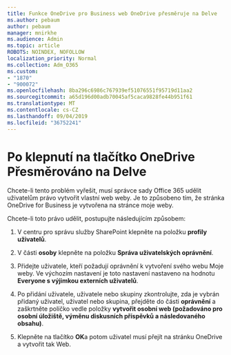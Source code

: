 ```yaml
---
title: Funkce OneDrive pro Business web OneDrive přesměruje na Delve
ms.author: pebaum
author: pebaum
manager: mnirkhe
ms.audience: Admin
ms.topic: article
ROBOTS: NOINDEX, NOFOLLOW
localization_priority: Normal
ms.collection: Adm_O365
ms.custom:
- "1870"
- "900072"
ms.openlocfilehash: 8ba296c6986c767939ef51076551f95719d11aa2
ms.sourcegitcommit: a65d196d00adb70045af5caca9828fe44b951f61
ms.translationtype: MT
ms.contentlocale: cs-CZ
ms.lasthandoff: 09/04/2019
ms.locfileid: "36752241"
---
```

# <a name="redirected-to-delve-after-you-click-onedrive"></a>Po klepnutí na tlačítko OneDrive Přesměrováno na Delve

Chcete-li tento problém vyřešit, musí správce sady Office 365 udělit uživatelům právo vytvořit vlastní web weby. Je to způsobeno tím, že stránka OneDrive for Business je vytvořena na stránce moje weby.

Chcete-li toto právo udělit, postupujte následujícím způsobem:

1. V centru pro správu služby SharePoint klepněte na položku **profily uživatelů**.

2. V části **osoby** klepněte na položku **Správa uživatelských oprávnění**.

3. Přidejte uživatele, kteří požadují oprávnění k vytvoření svého webu Moje weby. Ve výchozím nastavení je toto nastavení nastaveno na hodnotu **Everyone s výjimkou externích uživatelů**.

4. Po přidání uživatele, uživatele nebo skupiny zkontrolujte, zda je vybrán přidaný uživatel, uživatel nebo skupina, přejděte do části **oprávnění** a zaškrtněte políčko vedle položky **vytvořit osobní web (požadováno pro osobní úložiště, výměnu diskusních příspěvků a následovaného obsahu)**.

5. Klepněte na tlačítko **OK**a potom uživatel musí přejít na stránku OneDrive a vytvořit tak Web.
